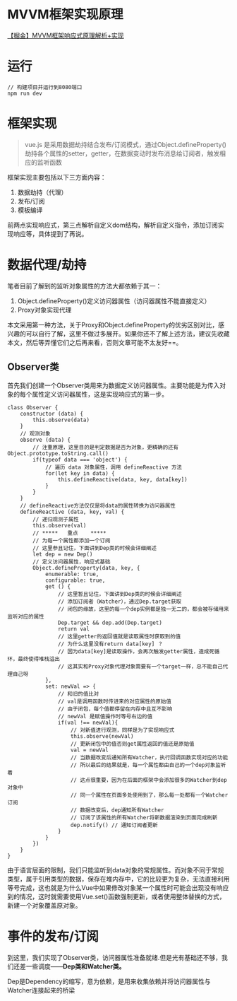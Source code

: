 # MVVM框架实现原理
[【掘金】MVVM框架响应式原理解析+实现](https://juejin.im/post/5e255e7df265da3dee21fc5d)

# 运行
```
// 构建项目并运行到8080端口
npm run dev
```

# 框架实现
> vue.js 是采用数据劫持结合发布/订阅模式，通过Object.defineProperty()劫持各个属性的setter，getter，在数据变动时发布消息给订阅者，触发相应的监听函数

框架实现主要包括以下三方面内容：
1. 数据劫持（代理）
2. 发布/订阅
3. 模板编译

前两点实现响应式，第三点解析自定义dom结构，解析自定义指令，添加订阅实现响应等，具体提到了再说。

# 数据代理/劫持
笔者目前了解到的监听对象属性的方法大都依赖于其一：
1. Object.defineProperty()定义访问器属性（访问器属性不能直接定义）
2. Proxy对象实现代理

本文采用第一种方法，关于Proxy和Object.defineProperty的优劣区别对比，感兴趣的可以自行了解，这里不做过多展开。如果你还不了解上述方法，建议先收藏本文，然后等弄懂它们之后再来看，否则文章可能不太友好==。

## Observer类
首先我们创建一个Observer类用来为数据定义访问器属性。主要功能是为传入对象的每个属性定义访问器属性，这是实现响应式的第一步。

```
class Observer {
    constructor (data) {
        this.observe(data)
    }
    // 观测对象
    observe (data) {
        // 注重原理，这里目的是判定数据是否为对象，更精确的还有Object.prototype.toString.call()
        if(typeof data === 'object') {
            // 遍历 data 对象属性，调用 defineReactive 方法
            for(let key in data) {
                this.defineReactive(data, key, data[key])
            }
        }
    }
    // defineReactive方法仅仅是将data的属性转换为访问器属性
    defineReactive (data, key, val) {
        // 递归观测子属性
        this.observe(val)
        // *****   重点    *****
        // 为每一个属性都添加一个订阅
        // 这里参且记住，下面讲到Dep类的时候会详细阐述
        let dep = new Dep() 
        // 定义访问器属性，响应式基础
        Object.defineProperty(data, key, {
            enumerable: true,
            configurable: true,
            get () {
                // 这里暂且记住，下面讲到Dep类的时候会详细阐述
                // 添加订阅者（Watcher），通过Dep.target获取
                // 闭包的缘故，这里的每一个dep实例都是独一无二的，都会被存储用来监听对应的属性
                Dep.target && dep.add(Dep.target)
                return val 
                // 这里getter的返回值就是读取属性时获取到的值
                // 为什么这里没有return data[key] ？
                // 因为data[key]是读取操作，会再次触发getter属性，造成死循环，最终使得堆栈溢出
                // 这其实和Proxy对象代理对象需要有一个target一样，总不能自己代理自己呀
            },
            set: newVal => {
                // 和旧的值比对
                // val是调用函数时传进来的对应属性的原始值
                // 由于闭包，每个值都停留在内存中且互不影响
                // newVal 是赋值操作时等号右边的值
                if(val !== newVal){
                    // 对新值进行观测，同样是为了实现响应式
                    this.observe(newVal)
                    // 更新闭包中的值否则get属性返回的值还是原始值
                    val = newVal
                    // 当数据改变后通知所有Watcher，执行回调函数实现对应的功能
                    // 所以最后的结果就是，每一个属性都由自己的一个dep对象监听着
                    // 这点很重要，因为在后面的框架中会添加很多的Watcher到dep对象中
                    // 同一个属性在页面多处使用到了，那么每一处都有一个Watcher订阅
                    // 数据改变后，dep通知所有Watcher
                    // 订阅了该属性的所有Watcher将新数据渲染到页面完成刷新
                    dep.notify() // 通知订阅者更新
                }
            }
        })
    }
}
```
由于语言层面的限制，我们只能监听到data对象的常规属性。而对象不同于常规类型，属于引用类型的数据，保存在堆内存中，它的比较更为复杂，无法直接利用等号完成，这也就是为什么Vue中如果修改对象某一个属性时可能会出现没有响应到的情况，这时就需要使用Vue.set()函数强制更新，或者使用整体替换的方式，新建一个对象覆盖原对象。

# 事件的发布/订阅
到这里，我们实现了Observer类，访问器属性准备就绪.但是光有基础还不够，我们还差一些调度——**Dep类和Watcher类。**

Dep是Dependency的缩写，意为依赖，是用来收集依赖并将访问器属性与Watcher连接起来的桥梁
